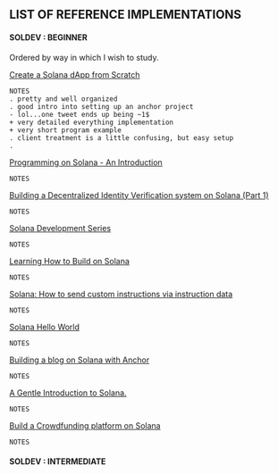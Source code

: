 ## LIST OF REFERENCE IMPLEMENTATIONS

#### SOLDEV : BEGINNER

Ordered by way in which I wish to study.

[Create a Solana dApp from Scratch](https://lorisleiva.com/create-a-solana-dapp-from-scratch)
```
NOTES
. pretty and well organized
. good intro into setting up an anchor project
- lol...one tweet ends up being ~1$
+ very detailed everything implementation
+ very short program example
. client treatment is a little confusing, but easy setup
. 

```
[Programming on Solana - An Introduction](https://paulx.dev/blog/2021/01/14/programming-on-solana-an-introduction/)
```
NOTES

```
[Building a Decentralized Identity Verification system on Solana (Part 1)](https://alexgrinman.com/posts/building-decentralized-identity-verification-system-on-solana/)
```
NOTES

```
[Solana Development Series](https://www.youtube.com/playlist?list=PLS3OGngXDPsRzTiTexa_-ZlqBSRbBR5O0)
```
NOTES

```
[Learning How to Build on Solana](https://www.brianfriel.xyz/learning-how-to-build-on-solana/)
```
NOTES

```
[Solana: How to send custom instructions via instruction data](https://dev.to/cogoo/solana-how-to-send-custom-instructions-via-instruction-data-4g9g)
```
NOTES

```
[Solana Hello World](https://docs.solana.com/developing/on-chain-programs/examples)
```
NOTES

```
[Building a blog on Solana with Anchor](https://dev.to/findiglay/building-a-blog-on-solana-2pg8)
```
NOTES

```
[A Gentle Introduction to Solana.](https://kirima.vercel.app/post/gentleintrosolana)
```
NOTES

```
[Build a Crowdfunding platform on Solana](https://learn.figment.io/tutorials/build-a-crowdfunding-platform-on-solana)
```
NOTES

```

#### SOLDEV : INTERMEDIATE



